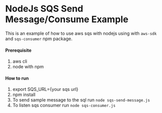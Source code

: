 # NodeJs SQS Send Message/Consume Example

This is an example of how to use aws sqs with nodejs using with `aws-sdk` and `sqs-consumer` 
npm package.

#### Prerequisite

1. aws cli
2. node with npm

#### How to run

1. export SQS_URL={your sqs url}
2. npm install
3. To send sample message to the sql run `node sqs-send-message.js`
4. To listen sqs consumer run `node sqs-consumer.js`



